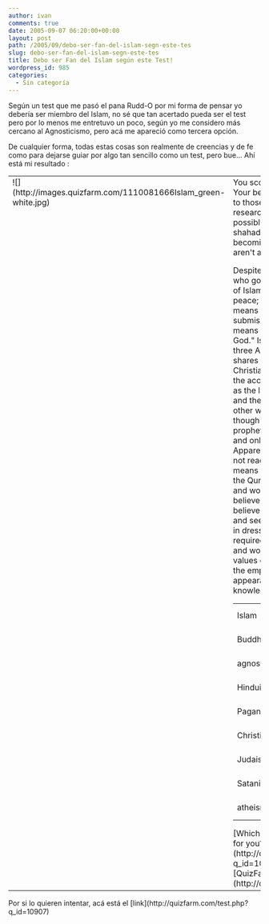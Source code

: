 ```yaml
---
author: ivan
comments: true
date: 2005-09-07 06:20:00+00:00
layout: post
path: /2005/09/debo-ser-fan-del-islam-segn-este-tes
slug: debo-ser-fan-del-islam-segn-este-tes
title: Debo ser Fan del Islam según este Test!
wordpress_id: 985
categories:
  - Sin categoría
---
```


Según un test que me pasó el pana Rudd-O por mi forma de pensar yo debería ser miembro del Islam, no sé que tan acertado pueda ser el test pero por lo menos me entretuvo un poco, según yo me considero más cercano al Agnosticismo, pero acá me apareció como tercera opción.

De cualquier forma, todas estas cosas son realmente de creencias y de fe como para dejarse guiar por algo tan sencillo como un test, pero bue... Ahí está mi resultado :

<table cellpadding="5" cellspacing="0" border="0" width="100%" ><tbody ><tr >
<td valign="top" >![](http://images.quizfarm.com/1110081666Islam_green-white.jpg)
</td>
<td > You scored as **Islam**. Your beliefs are most similar to those of Islam. Do more research on Islam and possibly consider taking the shahadah and officially becoming a Muslim, if you aren't already.

Despite the actions of some - who go against the teachings of Islam - Islam is a religion of peace; the word "islam" means "peace through submission to God." "Muslim" means "one who submits to God." Islam is the third of the three Abrahamic faiths, and it shares much with Judaism in Christianity; its differences are the acceptance of Muhammad as the last and final prophet, and the oneness of God - in other words, that Jesus, though he was a revered prophet, was not in fact God, and only one God exists. Apparently the Taliban could not read (though their name means "students"), because the Qur'an states that men and women are equal as believers, and that all believers should be educated and seek knowledge. Modesty in dress and behavior is required in Islam for both men and women to preserve the values of society and move the emphasis from superificial appearance to intelligence, knowledge, and God.

<table cellpadding="0" cellspacing="0" border="0" width="300" ><tbody ><tr >
<td >Islam
</td>
<td ><table cellpadding="0" bgcolor="#dddddd" cellspacing="0" border="1" width="83" ><tbody ><tr >
<td >

</td></tr></tbody></table>
</td>
<td >83%
</td></tr><tr >
<td >Buddhism
</td>
<td ><table cellpadding="0" bgcolor="#dddddd" cellspacing="0" border="1" width="79" ><tbody ><tr >
<td >

</td></tr></tbody></table>
</td>
<td >79%
</td></tr><tr >
<td >agnosticism
</td>
<td ><table cellpadding="0" bgcolor="#dddddd" cellspacing="0" border="1" width="67" ><tbody ><tr >
<td >

</td></tr></tbody></table>
</td>
<td >67%
</td></tr><tr >
<td >Hinduism
</td>
<td ><table cellpadding="0" bgcolor="#dddddd" cellspacing="0" border="1" width="58" ><tbody ><tr >
<td >

</td></tr></tbody></table>
</td>
<td >58%
</td></tr><tr >
<td >Paganism
</td>
<td ><table cellpadding="0" bgcolor="#dddddd" cellspacing="0" border="1" width="58" ><tbody ><tr >
<td >

</td></tr></tbody></table>
</td>
<td >58%
</td></tr><tr >
<td >Christianity
</td>
<td ><table cellpadding="0" bgcolor="#dddddd" cellspacing="0" border="1" width="54" ><tbody ><tr >
<td >

</td></tr></tbody></table>
</td>
<td >54%
</td></tr><tr >
<td >Judaism
</td>
<td ><table cellpadding="0" bgcolor="#dddddd" cellspacing="0" border="1" width="54" ><tbody ><tr >
<td >

</td></tr></tbody></table>
</td>
<td >54%
</td></tr><tr >
<td >Satanism
</td>
<td ><table cellpadding="0" bgcolor="#dddddd" cellspacing="0" border="1" width="46" ><tbody ><tr >
<td >

</td></tr></tbody></table>
</td>
<td >46%
</td></tr><tr >
<td >atheism
</td>
<td ><table cellpadding="0" bgcolor="#dddddd" cellspacing="0" border="1" width="25" ><tbody ><tr >
<td >

</td></tr></tbody></table>
</td>
<td >25%
</td></tr></tbody></table>
[Which religion is the right one for you? (new version)](http://quizfarm.com/test.php?q_id=10907)
created with [QuizFarm.com](http://quizfarm.com/)
</td></tr></tbody></table>
Por si lo quieren intentar, acá está el [link](http://quizfarm.com/test.php?q_id=10907)
